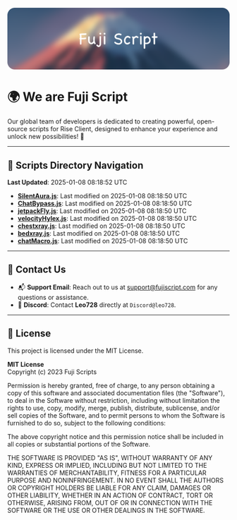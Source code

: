 ![Banner](.github/b.webp)

# 🌍 **We are Fuji Script**

Our global team of developers is dedicated to creating powerful, open-source scripts for Rise Client, designed to enhance your experience and unlock new possibilities! 🌟

---
<!-- SCRIPTS_NAVIGATION_START -->
## 📂 **Scripts Directory Navigation**

**Last Updated**: 2025-01-08 08:18:52 UTC

- **[SilentAura.js](scripts/SilentAura.js)**: Last modified on 2025-01-08 08:18:50 UTC
- **[ChatBypass.js](scripts/ChatBypass.js)**: Last modified on 2025-01-08 08:18:50 UTC
- **[jetpackFly.js](scripts/jetpackFly.js)**: Last modified on 2025-01-08 08:18:50 UTC
- **[velocityHylex.js](scripts/velocityHylex.js)**: Last modified on 2025-01-08 08:18:50 UTC
- **[chestxray.js](scripts/chestxray.js)**: Last modified on 2025-01-08 08:18:50 UTC
- **[bedxray.js](scripts/bedxray.js)**: Last modified on 2025-01-08 08:18:50 UTC
- **[chatMacro.js](scripts/chatMacro.js)**: Last modified on 2025-01-08 08:18:50 UTC

<!-- SCRIPTS_NAVIGATION_END -->

---

## 💬 **Contact Us**  
- 📬 **Support Email**: Reach out to us at [support@fujiscript.com](mailto:support@fujiscript.com) for any questions or assistance.  
- 💬 **Discord**: Contact **Leo728** directly at `Discord@leo728`.

---

## 📜 **License**

This project is licensed under the MIT License.  

**MIT License**  
Copyright (c) 2023 Fuji Scripts  

Permission is hereby granted, free of charge, to any person obtaining a copy of this software and associated documentation files (the "Software"), to deal in the Software without restriction, including without limitation the rights to use, copy, modify, merge, publish, distribute, sublicense, and/or sell copies of the Software, and to permit persons to whom the Software is furnished to do so, subject to the following conditions:  

The above copyright notice and this permission notice shall be included in all copies or substantial portions of the Software.  

THE SOFTWARE IS PROVIDED "AS IS", WITHOUT WARRANTY OF ANY KIND, EXPRESS OR IMPLIED, INCLUDING BUT NOT LIMITED TO THE WARRANTIES OF MERCHANTABILITY, FITNESS FOR A PARTICULAR PURPOSE AND NONINFRINGEMENT. IN NO EVENT SHALL THE AUTHORS OR COPYRIGHT HOLDERS BE LIABLE FOR ANY CLAIM, DAMAGES OR OTHER LIABILITY, WHETHER IN AN ACTION OF CONTRACT, TORT OR OTHERWISE, ARISING FROM, OUT OF OR IN CONNECTION WITH THE SOFTWARE OR THE USE OR OTHER DEALINGS IN THE SOFTWARE.  
